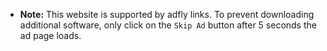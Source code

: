 * **Note:** This website is supported by adfly links. To prevent downloading additional software, only click on the `Skip Ad` button after 5 seconds the ad page loads. 